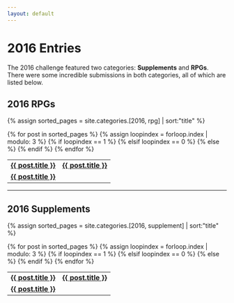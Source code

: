 ```yaml
---
layout: default
---
```


# 2016 Entries

The 2016 challenge featured two categories: **Supplements** and **RPGs**. There were some incredible submissions in both categories, all of which are listed below.

## 2016 RPGs

{% assign sorted_pages = site.categories.[2016, rpg] | sort:"title" %}
<table>{% for post in sorted_pages %}
  {% assign loopindex = forloop.index | modulo: 3 %}
  {% if loopindex == 1 %}
    <tr><td id="entries"><strong><a href="{{ post.url }}">{{ post.title }}</a></strong></td>
  {% elsif loopindex == 0 %}
    <td id="entries"><strong><a href="{{ post.url }}">{{ post.title }}</a></strong></td></tr>
  {% else %}
    <td id="entries"><strong><a href="{{ post.url }}">{{ post.title }}</a></strong></td>
  {% endif %}
 {% endfor %}</tr></table>

<hr>

## 2016 Supplements

{% assign sorted_pages = site.categories.[2016, supplement] | sort:"title" %}
<table>{% for post in sorted_pages %}
  {% assign loopindex = forloop.index | modulo: 3 %}
  {% if loopindex == 1 %}
    <tr><td id="entries"><strong><a href="{{ post.url }}">{{ post.title }}</a></strong></td>
  {% elsif loopindex == 0 %}
    <td id="entries"><strong><a href="{{ post.url }}">{{ post.title }}</a></strong></td></tr>
  {% else %}
    <td id="entries"><strong><a href="{{ post.url }}">{{ post.title }}</a></strong></td>
  {% endif %}
 {% endfor %}</tr></table>
